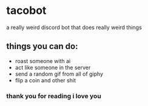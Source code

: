 # tacobot
a really weird discord bot that does really weird things
## things you can do:
* roast someone with ai
* act like someone in the server
* send a random gif from all of giphy
* flip a coin
and other shit
### thank you for reading i love you

